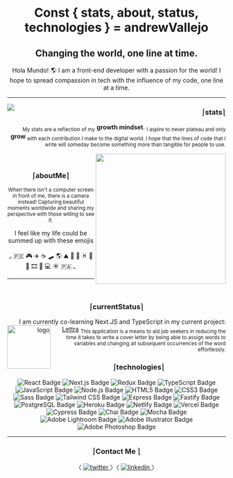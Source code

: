 # <div align="center">Const { stats, about, status, technologies } = andrewVallejo</div>  
## <div align="center">Changing the world, one line at time.
</div>  
 

<div align="center"> Hola Mundo! 🌎 I am a front-end developer with a passion for the world! I hope to spread compassion in tech with the influence of my code, one line at a time.</div>  
  
---

  
<p>
<img align='left' src="https://github-readme-stats.vercel.app/api?username=andrewvallejo&hide=stars&show_icons=true&theme=maroongold">
</p>
<div align="right">  

### ⎰stats⎱ 

<sub>My stats are a reflection of my</sub> <b>growth mindset</b>. 
<sub> I aspire to never plateau and only </sub><b>grow</b><sub> with each contribution I make to the digital world. I hope that the lines of code that I write will someday become something more than tangible for people to use.</sub>
</div>  

<img width="300" align='right' src="https://user-images.githubusercontent.com/17935770/167273209-bda25895-84fb-4de5-a75e-77cfebe77d37.JPG" /> 

<br/> 

### <div align="center">⎰aboutMe⎱</div>  

<p align="center">
<sub>When there isn't a computer screen in front of me, there is a camera instead! Capturing beautiful moments worldwide and sharing my perspective with those willing to see it.</p>
</sub>
<p align="center"> 
I feel like my life could be summed up with these emojis 
</br> 
</br>
⌟ 🇵🇪 🎮 ✈️ ☕️ 🛹 🌎 ⛰ 🎒 📖 ♓️ 🍣 💛 🎞 📸 💻 ☀️ 🇵🇦 ⌞
</p>

---

<br/> 

### <div align="center">⎰currentStatus⎱</div>  

<div  align='right'>

I am currently co-learning Next.JS and TypeScript in my current project: <a href="https://github.com/andrewvallejo/lettra">Lettra</a>
<img align='left' src="https://user-images.githubusercontent.com/17935770/167260199-2edfda2a-475a-4cb7-8aa9-c787de97ba2b.png" alt="logo" width="100"/>
 <sub>This application is a means to aid job seekers in reducing the time it takes to write a cover letter by being able to assign words to variables and changing all subsequent occurrences of the word effortlessly.</sub>
 
</div>
 
### <div align="center">⎰technologies⎱</div>  

<div align="center">  
<img src="https://img.shields.io/badge/React-61DAFB?logo=react&logoColor=000&style=flat-square" alt="React Badge">
<img src="https://img.shields.io/badge/Next.js-000?logo=nextdotjs&logoColor=fff&style=flat-square" alt="Next.js Badge">
<img src='https://img.shields.io/badge/Redux-764ABC?logo=react&logoColor=fff&style=flat' alt='Redux Badge'>
<img src="https://img.shields.io/badge/TypeScript-3178C6?logo=typescript&logoColor=fff&style=flat-square" alt="TypeScript Badge">
<img src="https://img.shields.io/badge/JavaScript-F7DF1E?logo=javascript&logoColor=000&style=flat-square" alt="JavaScript Badge">
<img src="https://img.shields.io/badge/Node.js-393?logo=nodedotjs&logoColor=fff&style=flat-square" alt="Node.js Badge">
<img src="https://img.shields.io/badge/HTML5-E34F26?logo=html5&logoColor=fff&style=flat-square" alt="HTML5 Badge">
<img src="https://img.shields.io/badge/CSS3-1572B6?logo=css3&logoColor=fff&style=flat-square" alt="CSS3 Badge">
<img src="https://img.shields.io/badge/Sass-C69?logo=sass&logoColor=fff&style=flat-square" alt="Sass Badge"> 
<img src="https://img.shields.io/badge/Tailwind%20CSS-06B6D4?logo=tailwindcss&logoColor=fff&style=flat" alt="Tailwind CSS Badge">
<img src="https://img.shields.io/badge/Express-000?logo=express&logoColor=fff&style=flat-square" alt="Express Badge">
<img src="https://img.shields.io/badge/Fastify-000?logo=fastify&logoColor=fff&style=flat-square" alt="Fastify Badge">
<img src="https://img.shields.io/badge/PostgreSQL-4169E1?logo=postgresql&logoColor=fff&style=flat-square" alt="PostgreSQL Badge"> 
<img src="https://img.shields.io/badge/Heroku-430098?logo=heroku&logoColor=fff&style=flat-square" alt="Heroku Badge"> 
<img src='https://img.shields.io/badge/Netlify-00C7B7?logo=netlify&logoColor=fff&style=flat' alt='Netlify Badge'>
<img src='https://img.shields.io/badge/Vercel-000?logo=vercel&logoColor=fff&style=flat-square' alt='Vercel Badge'>
<img src="https://img.shields.io/badge/Cypress-17202C?logo=cypress&logoColor=fff&style=flat-square" alt="Cypress Badge">  
<img src="https://img.shields.io/badge/Chai-A30701?logo=chai&logoColor=fff&style=flat-square" alt="Chai Badge">
<img src="https://img.shields.io/badge/Mocha-8D6748?logo=mocha&logoColor=fff&style=flat-square" alt="Mocha Badge"> 
<img src="https://img.shields.io/badge/Adobe%20Lightroom-31A8FF?logo=adobelightroom&logoColor=fff&style=flat-square" alt="Adobe Lightroom Badge">
<img src="https://img.shields.io/badge/Adobe%20Illustrator-FF9A00?logo=adobeillustrator&logoColor=fff&style=flat-square" alt="Adobe Illustrator Badge">
<img src="https://img.shields.io/badge/Adobe%20Photoshop-31A8FF?logo=adobephotoshop&logoColor=fff&style=flat-square" alt="Adobe Photoshop Badge"> 
</div>   

---

###  <div align="center"> ⎰Contact Me ⎱ </div>
<div align="center">〈 <a href="https://twitter.com/andrewAvallejo" target="_blank"> <img src=https://img.shields.io/badge/twitter-%2300acee.svg?&style=for-the-badge&logo=twitter&logoColor=white alt=twitter style="margin-bottom: 5px;" />
</a> 
〉〈
<a href="https://linkedin.com/in/andrewvallejo" target="_blank">
<img src=https://img.shields.io/badge/linkedin-%231E77B5.svg?&style=for-the-badge&logo=linkedin&logoColor=white alt=linkedin style="margin-bottom: 5px;" />
</a>
〉
</div>  
 
